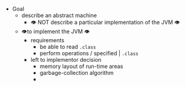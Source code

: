 * Goal
  * describe an abstract machine
    * 👁️ NOT describe a particular implementation of the JVM 👁️
  * 👁to implement the JVM 👁️
    * ️requirements 
      * be able to read `.class`
      * perform operations / specified | `.class`
    * left to implementor decision
      * memory layout of run-time areas
      * garbage-collection algorithm
      * 